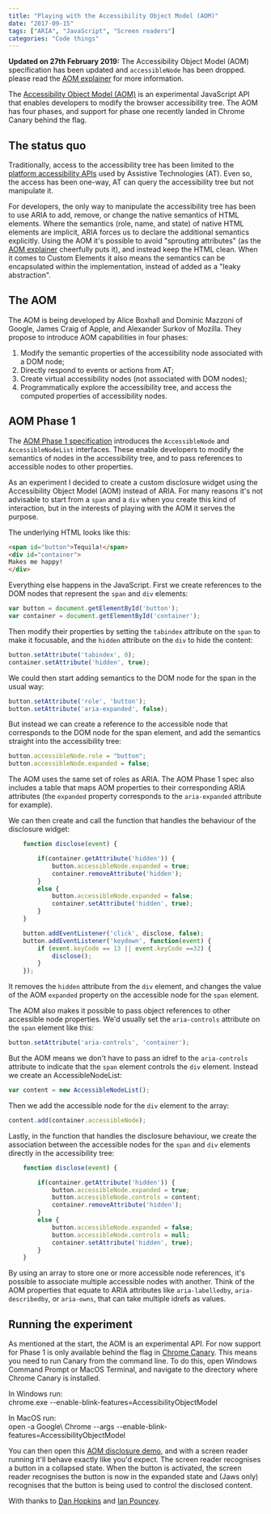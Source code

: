 ```yaml
---
title: "Playing with the Accessibility Object Model (AOM)"
date: "2017-09-15"
tags: ["ARIA", "JavaScript", "Screen readers"]
categories: "Code things"
---
```


**Updated on 27th February 2019:** The Accessibility Object Model (AOM) specification has been updated and `accessibleNode` has been dropped. please read the [AOM explainer](https://github.com/WICG/aom/blob/gh-pages/explainer.md) for more information.

The [Accessibility Object Model (AOM)](https://github.com/WICG/aom) is an experimental JavaScript API that enables developers to modify the browser accessibility tree. The AOM has four phases, and support for phase one recently landed in Chrome Canary behind the flag.

## The status quo

Traditionally, access to the accessibility tree has been limited to the [platform accessibility APIs](https://www.smashingmagazine.com/2015/03/web-accessibility-with-accessibility-api/) used by Assistive Technologies (AT). Even so, the access has been one-way, AT can query the accessibility tree but not manipulate it.

For developers, the only way to manipulate the accessibility tree has been to use ARIA to add, remove, or change the native semantics of HTML elements. Where the semantics (role, name, and state) of native HTML elements are implicit, ARIA forces us to declare the additional semantics explicitly. Using the AOM it's possible to avoid "sprouting attributes" (as the [AOM explainer](https://github.com/WICG/aom/blob/gh-pages/explainer.md) cheerfully puts it), and instead keep the HTML clean. When it comes to Custom Elements it also means the semantics can be encapsulated within the implementation, instead of added as a "leaky abstraction".

## The AOM

The AOM is being developed by Alice Boxhall and Dominic Mazzoni of Google, James Craig of Apple, and Alexander Surkov of Mozilla. They propose to introduce AOM capabilities in four phases:

1. Modify the semantic properties of the accessibility node associated with a DOM node;
2. Directly respond to events or actions from AT;
3. Create virtual accessibility nodes (not associated with DOM nodes);
4. Programmatically explore the accessibility tree, and access the computed properties of accessibility nodes.

## AOM Phase 1

The [AOM Phase 1 specification](https://wicg.github.io/aom/spec/) introduces the `AccessibleNode` and `AccessibleNodeList` interfaces. These enable developers to modify the semantics of nodes in the accessibility tree, and to pass references to accessible nodes to other properties.

As an experiment I decided to create a custom disclosure widget using the Accessibility Object Model (AOM) instead of ARIA. For many reasons it's not advisable to start from a `span` and a `div` when you create this kind of interaction, but in the interests of playing with the AOM it serves the purpose.

The underlying HTML looks like this:

```html
<span id="button">Tequila!</span>
<div id="container">
Makes me happy!
</div>
```

Everything else happens in the JavaScript. First we create references to the DOM nodes that represent the `span` and `div` elements:

```javascript
var button = document.getElementById('button');
var container = document.getElementById('container');
```

Then modify their properties by setting the `tabindex` attribute on the `span` to make it focusable, and the `hidden` attribute on the `div` to hide the content:

```javascript
button.setAttribute('tabindex', 0);
container.setAttribute('hidden', true);
```

We could then start adding semantics to the DOM node for the span in the usual way:

```javascript
button.setAttribute('role', 'button');
button.setAttribute('aria-expanded', false);
```

But instead we can create a reference to the accessible node that corresponds to the DOM node for the span element, and add the semantics straight into the accessibility tree:

```javascript
button.accessibleNode.role = "button";
button.accessibleNode.expanded = false;
```

The AOM uses the same set of roles as ARIA. The AOM Phase 1 spec also includes a table that maps AOM properties to their corresponding ARIA attributes (the `expanded` property corresponds to the `aria-expanded` attribute for example).

We can then create and call the function that handles the behaviour of the disclosure widget:

```javascript
    function disclose(event) {

        if(container.getAttribute('hidden')) {
            button.accessibleNode.expanded = true;
            container.removeAttribute('hidden');
        }
        else {
            button.accessibleNode.expanded = false;
            container.setAttribute('hidden', true);
        }
    }

    button.addEventListener('click', disclose, false);
    button.addEventListener('keydown', function(event) {
        if (event.keyCode == 13 || event.keyCode ==32) {
            disclose();
        }
    });
```

It removes the `hidden` attribute from the `div` element, and changes the value of the AOM `expanded` property on the accessible node for the `span` element.

The AOM also makes it possible to pass object references to other accessible node properties. We'd usually set the `aria-controls` attribute on the `span` element like this:

```javascript
button.setAttribute('aria-controls', 'container');
```

But the AOM means we don't have to pass an idref to the `aria-controls` attribute to indicate that the `span` element controls the `div` element. Instead we create an AccessibleNodeList:

```javascript
var content = new AccessibleNodeList();
```

Then we add the accessible node for the `div` element to the array:

```javascript
content.add(container.accessibleNode);
```

Lastly, in the function that handles the disclosure behaviour, we create the association between the accessible nodes for the `span` and `div` elements directly in the accessibility tree:

```javascript
    function disclose(event) {

        if(container.getAttribute('hidden')) {
            button.accessibleNode.expanded = true;
            button.accessibleNode.controls = content;
            container.removeAttribute('hidden');
        }
        else {
            button.accessibleNode.expanded = false;
            button.accessibleNode.controls = null;
            container.setAttribute('hidden', true);
        }
    }
```

By using an array to store one or more accessible node references, it's possible to associate multiple accessible nodes with another. Think of the AOM properties that equate to ARIA attributes like `aria-labelledby`, `aria-describedby`, or `aria-owns`, that can take multiple idrefs as values.

## Running the experiment

As mentioned at the start, the AOM is an experimental API. For now support for Phase 1 is only available behind the flag in [Chrome Canary](https://www.google.co.uk/chrome/browser/canary.html). This means you need to run Canary from the command line. To do this, open Windows Command Prompt or MacOS Terminal, and navigate to the directory where Chrome Canary is installed.

In Windows run:  
chrome.exe --enable-blink-features=AccessibilityObjectModel

In MacOS run:  
open -a Google\\ Chrome --args --enable-blink-features=AccessibilityObjectModel

You can then open this [AOM disclosure demo](http://test-cases.tink.uk/aom-disclosure), and with a screen reader running it'll behave exactly like you'd expect. The screen reader recognises a button in a collapsed state. When the button is activated, the screen reader recognises the button is now in the expanded state and (Jaws only) recognises that the button is being used to control the disclosed content.

With thanks to [Dan Hopkins](https://twitter.com/perlbod) and [Ian Pouncey](https://twitter.com/ianpouncey).
